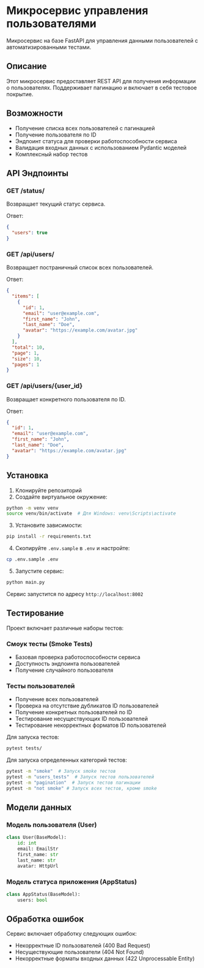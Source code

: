 # Микросервис управления пользователями

Микросервис на базе FastAPI для управления данными пользователей с автоматизированными тестами.

## Описание

Этот микросервис предоставляет REST API для получения информации о пользователях. Поддерживает пагинацию и включает в себя тестовое покрытие.

## Возможности

- Получение списка всех пользователей с пагинацией
- Получение пользователя по ID
- Эндпоинт статуса для проверки работоспособности сервиса
- Валидация входных данных с использованием Pydantic моделей
- Комплексный набор тестов

## API Эндпоинты

### GET /status/

Возвращает текущий статус сервиса.

Ответ:

```json
{
  "users": true
}
```

### GET /api/users/

Возвращает постраничный список всех пользователей.

Ответ:

```json
{
  "items": [
    {
      "id": 1,
      "email": "user@example.com",
      "first_name": "John",
      "last_name": "Doe",
      "avatar": "https://example.com/avatar.jpg"
    }
  ],
  "total": 10,
  "page": 1,
  "size": 10,
  "pages": 1
}
```

### GET /api/users/{user_id}

Возвращает конкретного пользователя по ID.

Ответ:

```json
{
  "id": 1,
  "email": "user@example.com",
  "first_name": "John",
  "last_name": "Doe",
  "avatar": "https://example.com/avatar.jpg"
}
```

## Установка

1. Клонируйте репозиторий
2. Создайте виртуальное окружение:

```bash
python -m venv venv
source venv/bin/activate  # Для Windows: venv\Scripts\activate
```

3. Установите зависимости:

```bash
pip install -r requirements.txt
```

4. Скопируйте `.env.sample` в `.env` и настройте:

```bash
cp .env.sample .env
```

5. Запустите сервис:

```bash
python main.py
```

Сервис запустится по адресу `http://localhost:8002`

## Тестирование

Проект включает различные наборы тестов:

### Смоук тесты (Smoke Tests)

- Базовая проверка работоспособности сервиса
- Доступность эндпоинта пользователей
- Получение случайного пользователя

### Тесты пользователей

- Получение всех пользователей
- Проверка на отсутствие дубликатов ID пользователей
- Получение конкретных пользователей по ID
- Тестирование несуществующих ID пользователей
- Тестирование некорректных форматов ID пользователей

Для запуска тестов:

```bash
pytest tests/
```

Для запуска определенных категорий тестов:

```bash
pytest -m "smoke"  # Запуск smoke тестов
pytest -m "users_tests"  # Запуск тестов пользователей
pytest -m "pagination"  # Запуск тестов пагинации
pytest -m "not smoke" # Запуск всех тестов, кроме smoke
```

## Модели данных

### Модель пользователя (User)

```python
class User(BaseModel):
    id: int
    email: EmailStr
    first_name: str
    last_name: str
    avatar: HttpUrl
```

### Модель статуса приложения (AppStatus)

```python
class AppStatus(BaseModel):
    users: bool
```

## Обработка ошибок

Сервис включает обработку следующих ошибок:

- Некорректные ID пользователей (400 Bad Request)
- Несуществующие пользователи (404 Not Found)
- Некорректные форматы входных данных (422 Unprocessable Entity)
